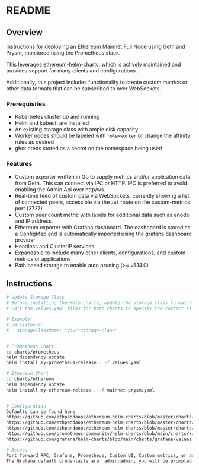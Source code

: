 # README

## Overview

Instructions for deploying an Ethereum Mainnet Full Node using Geth and Prysm, monitored using the Prometheus stack. 

This leverages [ethereum-helm-charts](https://github.com/ethpandaops/ethereum-helm-charts), which is actively maintained and provides support for many clients and configurations.

Additionally, this project includes functionality to create custom metrics or other data formats that can be subscribed to over WebSockets.

### Prerequisites

- Kubernetes cluster up and running
- Helm and kubectl are installed
- An existing storage class with ample disk capacity
- Worker nodes should be labeled with `role=worker` or change the affinity rules as desired
- ghcr creds stored as a secret on the namespace being used

### Features

- Custom exporter written in Go to supply metrics and/or application data from Geth. This can connect via IPC or HTTP. IPC is preferred to avoid enabling the Admin Api over http/ws.
- Real-time feed of custom data via WebSockets, currently showing a list of connected peers, accessible via the `/ui` route on the custom-metrics port (3737).
- Custom peer count metric with labels for additional data such as enode and IP address.
- Ethereum exporter with Grafana dashboard. The dashboard is stored as a ConfigMap and is automatically imported using the grafana dashboard provider.
- Headless and ClusterIP services
- Expandable to include many other clients, configurations, and custom metrics or applications
- Path based storage to enable auto pruning (>= v1.14.0)

## Instructions

```sh
# Update Storage Class
# Before installing the Helm charts, update the storage class to match your environment.
# Edit the values.yaml files for both charts to specify the correct storageClassName.

# Example:
# persistence:
#   storageClassName: "your-storage-class"


# Prometheus Chart
cd charts/prometheus
helm dependency update
helm install my-prometheus-release . -f values.yaml

# Ethereum Chart
cd charts/ethereum
helm dependency update
helm install my-ethereum-release . -f mainnet-prysm.yaml


# Configuration
Defaults can be found here
https://github.com/ethpandaops/ethereum-helm-charts/blob/master/charts/ethereum-node/values.yaml
https://github.com/ethpandaops/ethereum-helm-charts/blob/master/charts/geth/values.yaml
https://github.com/ethpandaops/ethereum-helm-charts/blob/master/charts/prysm/values.yaml
https://github.com/prometheus-community/helm-charts/blob/main/charts/kube-prometheus-stack/values.yaml
https://github.com/grafana/helm-charts/blob/main/charts/grafana/values.yaml

# Access
Port forward RPC, Grafana, Prometheus, Custom UI, Custom metrics, or access via Twingate using the cluster domain
The Grafana default credentails are  admin:admin, you will be prompted to change on first login



